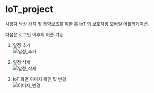 # IoT_project

사용자 낙상 감지 및 복약보조를 위한 홈 IoT 의 보호자용 모바일 어플리케이션.  



다음은 로그인 이후의 어플 기능  

1. 일정 추가  
![일정_추가](https://user-images.githubusercontent.com/95086878/222475069-5dcfd68a-cb55-4aee-8f3e-281a7e6eb2a0.gif)  

2. 일정 삭제  
![일정_삭제](https://user-images.githubusercontent.com/95086878/222475189-197ed3a9-0282-434c-93e3-07714e8b6db5.gif)  

3. IoT 화면 이미지 확인 및 변경  
![이미지_변경](https://user-images.githubusercontent.com/95086878/222475381-6f0dba47-cda9-4274-a00d-4265ef6de2cb.gif)  

